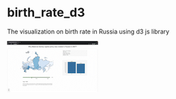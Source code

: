 # birth_rate_d3
 The visualization on birth rate in Russia using d3 js library 

![](https://github.com/murovadarya/birth_rate_d3/blob/main/Screen_Recording_2023-06-14_at_20_17_55_AdobeExpress.gif)
